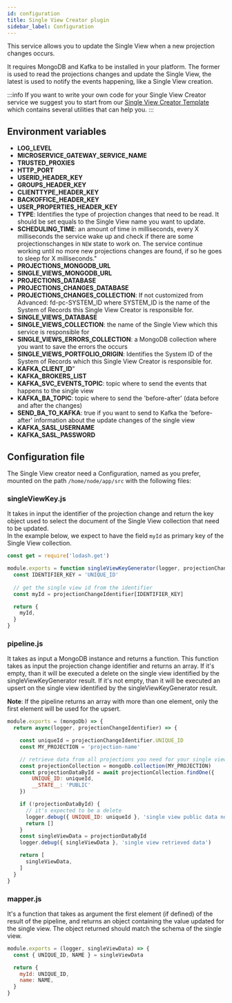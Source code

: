 ```yaml
---
id: configuration
title: Single View Creator plugin
sidebar_label: Configuration
---
```

This service allows you to update the Single View when a new projection changes occurs.  

It requires MongoDB and Kafka to be installed in your platform. The former is used to read the projections changes and update the Single View, the latest is used to notify the events happening, like a Single View creation.  

:::info
If you want to write your own code for your Single View Creator service we suggest you to start from our [Single View Creator Template](../../fast_data/configure_single_view_creator) which contains several utilities that can help you.
:::

## Environment variables

  * **LOG_LEVEL**
  * **MICROSERVICE_GATEWAY_SERVICE_NAME**
  * **TRUSTED_PROXIES**
  * **HTTP_PORT**
  * **USERID_HEADER_KEY**
  * **GROUPS_HEADER_KEY**
  * **CLIENTTYPE_HEADER_KEY**
  * **BACKOFFICE_HEADER_KEY**
  * **USER_PROPERTIES_HEADER_KEY**
  * **TYPE**: Identifies the type of projection changes that need to be read. It should be set equals to the Single View name you want to update.
  * **SCHEDULING_TIME**: an amount of time in milliseconds, every X milliseconds the service wake up and check if there are some projectionschanges in `NEW` state to work on. The service continue working until no more new projections changes are found, if so he goes to sleep for X milliseconds."
  * **PROJECTIONS_MONGODB_URL**
  * **SINGLE_VIEWS_MONGODB_URL**
  * **PROJECTIONS_DATABASE**
  * **PROJECTIONS_CHANGES_DATABASE**
  * **PROJECTIONS_CHANGES_COLLECTION**: If not customized from Advanced: fd-pc-SYSTEM_ID where SYSTEM_ID is the name of the System of Records this Single View Creator is responsible for.
  * **SINGLE_VIEWS_DATABASE**
  * **SINGLE_VIEWS_COLLECTION**: the name of the Single View which this service is responsible for
  * **SINGLE_VIEWS_ERRORS_COLLECTION**: a MongoDB collection where you want to save the errors the occurs
  * **SINGLE_VIEWS_PORTFOLIO_ORIGIN**: Identifies the System ID of the System of Records which this Single View Creator is responsible for.
  * **KAFKA_CLIENT_ID**"
  * **KAFKA_BROKERS_LIST**
  * **KAFKA_SVC_EVENTS_TOPIC**: topic where to send the events that happens to the single view
  * **KAFKA_BA_TOPIC**: topic where to send the 'before-after' (data before and after the changes)
  * **SEND_BA_TO_KAFKA**: true if you want to send to Kafka the 'before-after' information about the update changes of the single view
  * **KAFKA_SASL_USERNAME**
  * **KAFKA_SASL_PASSWORD**

## Configuration file

The Single View creator need a Configuration, named as you prefer, mounted on the path `/home/node/app/src` with the following files:

### singleViewKey.js

It takes in input the identifier of the projection change and return the key object used to select the document of the Single View collection that need to be updated.  
In the example below, we expect to have the field `myId` as primary key of the Single View collection.  

```javascript
const get = require('lodash.get')

module.exports = function singleViewKeyGenerator(logger, projectionChangeIdentifier) {
  const IDENTIFIER_KEY = 'UNIQUE_ID'
  
  // get the single view id from the identifier
  const myId = projectionChangeIdentifier[IDENTIFIER_KEY]

  return {
    myId,
  }
}
```

### pipeline.js

It takes as input a MongoDB instance and returns a function. This function takes as input the projection change identifier and returns an array.
If it's empty, than it will be executed a delete on the single view identified by the singleViewKeyGenerator result.
If it's not empty, than it will be executed an upsert on the single view identified by the singleViewKeyGenerator result.

**Note**: If the pipeline returns an array with more than one element, only the first element will be used for the upsert.

```javascript
module.exports = (mongoDb) => {
  return async(logger, projectionChangeIdentifier) => {

    const uniqueId = projectionChangeIdentifier.UNIQUE_ID
    const MY_PROJECTION = 'projection-name'

    // retrieve data from all projections you need for your single view
    const projectionCollection = mongoDb.collection(MY_PROJECTION)
    const projectionDataById = await projectionCollection.findOne({
        UNIQUE_ID: uniqueId,
        __STATE__: 'PUBLIC'
    })

    if (!projectionDataById) {
      // it's expected to be a delete
      logger.debug({ UNIQUE_ID: uniqueId }, 'single view public data not found')
      return []
    }
    const singleViewData = projectionDataById
    logger.debug({ singleViewData }, 'single view retrieved data')

    return [
      singleViewData,
    ]
  }
}
```

### mapper.js

It's a function that takes as argument the first element (if defined) of the result of the pipeline, and returns an object containing the value updated for the single view. The object returned should match the schema of the single view.

```javascript
module.exports = (logger, singleViewData) => {
  const { UNIQUE_ID, NAME } = singleViewData

  return {
    myId: UNIQUE_ID,
    name: NAME,
  }
}
```
